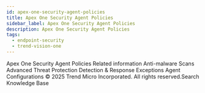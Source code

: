 ```yaml
---
id: apex-one-security-agent-policies
title: Apex One Security Agent Policies
sidebar_label: Apex One Security Agent Policies
description: Apex One Security Agent Policies
tags:
  - endpoint-security
  - trend-vision-one
---
```


 Apex One Security Agent Policies Related information Anti-malware Scans Advanced Threat Protection Detection & Response Exceptions Agent Configurations © 2025 Trend Micro Incorporated. All rights reserved.Search Knowledge Base